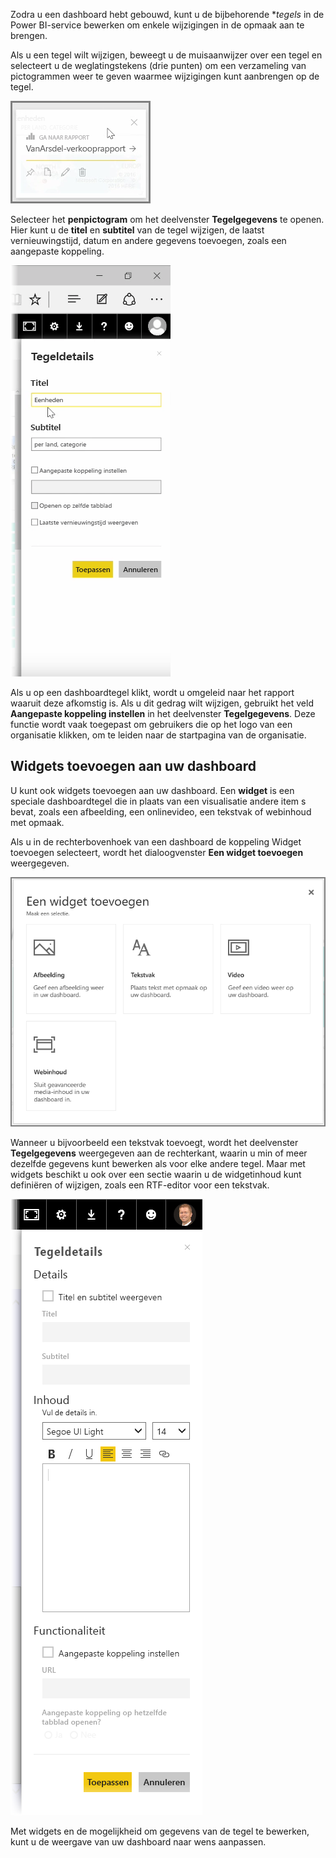 Zodra u een dashboard hebt gebouwd, kunt u de bijbehorende **tegels* in de Power BI-service bewerken om enkele wijzigingen in de opmaak aan te brengen.

Als u een tegel wilt wijzigen, beweegt u de muisaanwijzer over een tegel en selecteert u de weglatingstekens (drie punten) om een verzameling van pictogrammen weer te geven waarmee wijzigingen kunt aanbrengen op de tegel.

![](media/4-4d-change-tile-details/4-4d_1.png)

Selecteer het **penpictogram** om het deelvenster **Tegelgegevens** te openen. Hier kunt u de **titel** en **subtitel** van de tegel wijzigen, de laatst vernieuwingstijd, datum en andere gegevens toevoegen, zoals een aangepaste koppeling.

![](media/4-4d-change-tile-details/4-4d_2.png)

Als u op een dashboardtegel klikt, wordt u omgeleid naar het rapport waaruit deze afkomstig is. Als u dit gedrag wilt wijzigen, gebruikt het veld **Aangepaste koppeling instellen** in het deelvenster **Tegelgegevens**. Deze functie wordt vaak toegepast om gebruikers die op het logo van een organisatie klikken, om te leiden naar de startpagina van de organisatie.

## <a name="add-widgets-to-your-dashboard"></a>Widgets toevoegen aan uw dashboard
U kunt ook widgets toevoegen aan uw dashboard. Een **widget** is een speciale dashboardtegel die in plaats van een visualisatie andere item s bevat, zoals een afbeelding, een onlinevideo, een tekstvak of webinhoud met opmaak.

Als u in de rechterbovenhoek van een dashboard de koppeling Widget toevoegen selecteert, wordt het dialoogvenster **Een widget toevoegen** weergegeven.

![](media/4-4d-change-tile-details/4-4d_3.png)

Wanneer u bijvoorbeeld een tekstvak toevoegt, wordt het deelvenster **Tegelgegevens** weergegeven aan de rechterkant, waarin u min of meer dezelfde gegevens kunt bewerken als voor elke andere tegel. Maar met widgets beschikt u ook over een sectie waarin u de widgetinhoud kunt definiëren of wijzigen, zoals een RTF-editor voor een tekstvak.

![](media/4-4d-change-tile-details/4-4d_4.png)

Met widgets en de mogelijkheid om gegevens van de tegel te bewerken, kunt u de weergave van uw dashboard naar wens aanpassen.


